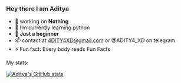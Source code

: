 ###           **Hey there I am Aditya**






- 🔭 working on **Nothing**
- 🌱 I’m currently learning python
- 💬 **Just a beginner**
- 📫 contact at 4DITY4XD@gmail.com or @ADITY4_XD on telegram
- ⚡ Fun fact: Every body reads Fun Facts


My stats: 

[![Aditya's GitHub stats](https://github-readme-stats.vercel.app/api?username=Aditya-XD)](https://github.com/Aditya-XD/github-readme-stats)
